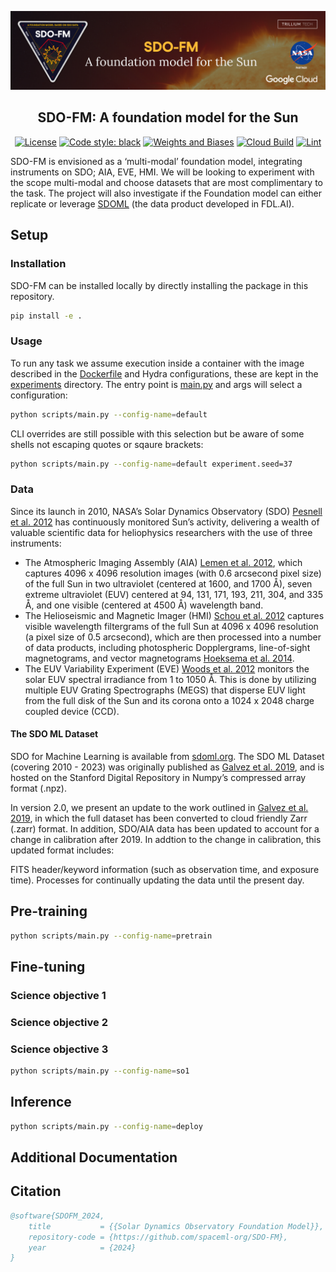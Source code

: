 [![SDOFM-Banner](assets/SDO-FM_Banner.png)](https://black.readthedocs.io/en/stable/)
<h2 align="center">SDO-FM: A foundation model for the Sun</h2>


<p align="center">
<a href="https://github.com/psf/black/blob/main/LICENSE"><img alt="License" src="https://img.shields.io/badge/licence-Anne%3F-8A2BE2.svg"></a>
<a href="https://github.com/psf/black"><img alt="Code style: black" src="https://img.shields.io/badge/code%20style-black-000000.svg"></a>
<a href="https://wandb.ai/fdlx/sdofm/"><img alt="Weights and Biases" src="https://img.shields.io/badge/Weights_&_Biases-FFCC33?style=flat&logo=WeightsAndBiases&logoColor=black"></a>
<a href="https://console.cloud.google.com/cloud-build/builds?project=sdo-fm-2024"><img alt="Cloud Build" src="https://img.shields.io/badge/cloud_build-blue.svg"></a>
<a href="https://github.com/spaceml-org/SDO-FM/actions/workflows/black.yml"><img alt="Lint" src="https://github.com/spaceml-org/SDO-FM/actions/workflows/black.yml/badge.svg?branch=main"></a>
</p>

SDO-FM is envisioned as a ‘multi-modal’ foundation model, integrating instruments on SDO; AIA, EVE, HMI. We will be looking to experiment with the scope multi-modal and choose datasets that are most complimentary to the task. The project will also investigate if the Foundation model can either replicate or leverage [SDOML](https://sdoml.org) (the data product developed in FDL.AI). 

## Setup
### Installation
SDO-FM can be installed locally by directly installing the package in this repository.
```bash
pip install -e .
```

### Usage
To run any task we assume execution inside a container with the image described in the [Dockerfile](Dockerfile) and Hydra configurations, these are kept in the [experiments](experiments) directory. The entry point is [main.py](scripts/main.py) and args will select a configuration:
```bash
python scripts/main.py --config-name=default
```
CLI overrides are still possible with this selection but be aware of some shells not escaping quotes or sqaure brackets:
```bash
python scripts/main.py --config-name=default experiment.seed=37
```

### Data
Since its launch in 2010, NASA’s Solar Dynamics Observatory (SDO) [Pesnell et al. 2012](https://ui.adsabs.harvard.edu/link_gateway/2012SoPh..275....3P/doi:10.1007/s11207-011-9841-3) has continuously monitored Sun’s activity, delivering a wealth of valuable scientific data for heliophysics researchers with the use of three instruments:

- The Atmospheric Imaging Assembly (AIA) [Lemen et al. 2012](https://ui.adsabs.harvard.edu/link_gateway/2012SoPh..275...17L/doi:10.1007/s11207-011-9776-8), which captures 4096 x 4096 resolution images (with 0.6 arcsecond pixel size) of the full Sun in two ultraviolet (centered at 1600, and 1700 Å), seven extreme ultraviolet (EUV) centered at 94, 131, 171, 193, 211, 304, and 335 Å, and one visible (centered at 4500 Å) wavelength band.
- The Helioseismic and Magnetic Imager (HMI) [Schou et al. 2012](https://ui.adsabs.harvard.edu/link_gateway/2012SoPh..275..229S/doi:10.1007/s11207-011-9842-2) captures visible wavelength filtergrams of the full Sun at 4096 x 4096 resolution (a pixel size of 0.5 arcsecond), which are then processed into a number of data products, including photospheric Dopplergrams, line-of-sight magnetograms, and vector magnetograms [Hoeksema et al. 2014](https://ui.adsabs.harvard.edu/link_gateway/2014SoPh..289.3483H/doi:10.1007/s11207-014-0516-8).
 - The EUV Variability Experiment (EVE) [Woods et al. 2012](https://ui.adsabs.harvard.edu/link_gateway/2012SoPh..275..115W/doi:10.1007/s11207-009-9487-6) monitors the solar EUV spectral irradiance from 1 to 1050 Å. This is done by utilizing multiple EUV Grating Spectrographs (MEGS) that disperse EUV light from the full disk of the Sun and its corona onto a 1024 x 2048 charge coupled device (CCD).

#### The SDO ML Dataset
SDO for Machine Learning is available from [sdoml.org](https://sdoml.org). The SDO ML Dataset (covering 2010 - 2023) was originally published as [Galvez et al. 2019](https://iopscience.iop.org/article/10.3847/1538-4365/ab1005), and is hosted on the Stanford Digital Repository in Numpy’s compressed array format (.npz).

In version 2.0, we present an update to the work outlined in [Galvez et al. 2019](https://iopscience.iop.org/article/10.3847/1538-4365/ab1005), in which the full dataset has been converted to cloud friendly Zarr (.zarr) format. In addition, SDO/AIA data has been updated to account for a change in calibration after 2019. In addtion to the change in calibration, this updated format includes:

FITS header/keyword information (such as observation time, and exposure time).
Processes for continually updating the data until the present day.

## Pre-training
```bash
python scripts/main.py --config-name=pretrain
```


## Fine-tuning
### Science objective 1
### Science objective 2
### Science objective 3
```bash
python scripts/main.py --config-name=so1
```

## Inference
```bash
python scripts/main.py --config-name=deploy
```

## Additional Documentation


## Citation 
```bib
@software{SDOFM_2024,
    title           = {{Solar Dynamics Observatory Foundation Model}},
    repository-code = {https://github.com/spaceml-org/SDO-FM},
    year            = {2024}
}
```